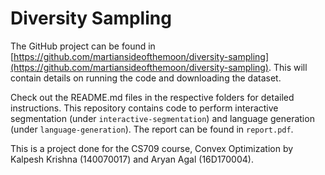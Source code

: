# Diversity Sampling

The GitHub project can be found in [https://github.com/martiansideofthemoon/diversity-sampling](https://github.com/martiansideofthemoon/diversity-sampling). This will contain details on running the code and downloading the dataset.

Check out the README.md files in the respective folders for detailed instructions. This repository contains code to perform interactive segmentation (under `interactive-segmentation`) and language generation (under `language-generation`). The report can be found in `report.pdf`.

This is a project done for the CS709 course, Convex Optimization by Kalpesh Krishna (140070017) and Aryan Agal (16D170004).